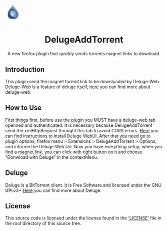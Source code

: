 # <img src="https://github.com/muriloportugal/DelugeAddTorrent/blob/master/icons/deluge-48.png" width="48" height="48" /> <h1 align="center">DelugeAddTorrent</h1>
<p align="center">A new firefox plugin that quickly sends torrents magnet links to download.</p>

## Introduction

This plugin send the magnet torrent link to be downloaded by Deluge-Web.
Deluge-Web is a feature of deluge itself, <a href="https://dev.deluge-torrent.org/wiki/UserGuide/ThinClient#WebUI" target="_blank">here</a> you can find more about deluge-web.

## How to Use

First things first, before use the plugin you MUST have a deluge-web tab openned and authenticated. It is necessary because DelugeAddTorrent send the xmlHttpRequest throught this tab to avoid CORS errors.
<a href="https://dev.deluge-torrent.org/wiki/UserGuide/ThinClient" target="_blank">Here</a> you can find instructions to install Deluge WebUI.
After that you need go to plugin options, firefox menu > Extensions > DelugeAddTorrent > Options, and informe the Deluge Web Url.
Now you have everything setup, when you find a magnet link, you can click with right button on it and choose "Donwload with Deluge" in the contextMenu.


## Deluge
Deluge is a BitTorrent client. It is ​Free Software and licensed under the ​GNU GPLv3+.<a href="https://dev.deluge-torrent.org/" target="_blank">Here</a> you can find more about Deluge.

## License

This source code is licensed under the license found in the ['LICENSE'](LICENSE) file in the root directory of this source tree.